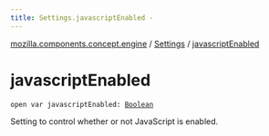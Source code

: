 ```yaml
---
title: Settings.javascriptEnabled - 
---
```


[mozilla.components.concept.engine](../index.html) / [Settings](index.html) / [javascriptEnabled](./javascript-enabled.html)

# javascriptEnabled

`open var javascriptEnabled: `[`Boolean`](https://kotlinlang.org/api/latest/jvm/stdlib/kotlin/-boolean/index.html)

Setting to control whether or not JavaScript is enabled.

